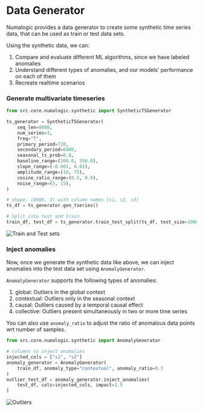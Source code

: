 # Data Generator

Numalogic provides a data generator to create some synthetic time series data, that can be used as train or test data sets.

Using the synthetic data, we can:

1. Compare and evaluate different ML algorithms, since we have labeled anomalies
2. Understand different types of anomalies, and our models' performance on each of them
3. Recreate realtime scenarios

### Generate multivariate timeseries

```python
from src.core.numalogic.synthetic import SyntheticTSGenerator

ts_generator = SyntheticTSGenerator(
    seq_len=8000,
    num_series=3,
    freq="T",
    primary_period=720,
    secondary_period=6000,
    seasonal_ts_prob=0.8,
    baseline_range=(200.0, 350.0),
    slope_range=(-0.001, 0.01),
    amplitude_range=(10, 75),
    cosine_ratio_range=(0.5, 0.9),
    noise_range=(5, 15),
)

# shape: (8000, 3) with column names [s1, s2, s3]
ts_df = ts_generator.gen_tseries()

# Split into test and train
train_df, test_df = ts_generator.train_test_split(ts_df, test_size=1000)
```
![Train and Test sets](./assets/train_test.png)

### Inject anomalies

Now, once we generate the synthetic data like above, we can inject anomalies into the test data set using `AnomalyGenerator`.

`AnomalyGenerator` supports the following types of anomalies:

1. global: Outliers in the global context
2. contextual: Outliers only in the seasonal context
3. causal: Outliers caused by a temporal causal effect
4. collective: Outliers present simultaneously in two or more time series

You can also use `anomaly_ratio` to adjust the ratio of anomalous data points  wrt number of samples.

```python
from src.core.numalogic.synthetic import AnomalyGenerator

# columns to inject anomalies
injected_cols = ["s1", "s2"]
anomaly_generator = AnomalyGenerator(
    train_df, anomaly_type="contextual", anomaly_ratio=0.3
)
outlier_test_df = anomaly_generator.inject_anomalies(
    test_df, cols=injected_cols, impact=1.5
)
```

![Outliers](./assets/outliers.png)
